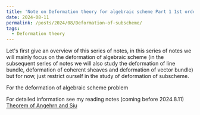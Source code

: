 ```yaml
---
title: 'Note on Deformation theory for algebraic scheme Part 1 1st order deformation'
date: 2024-08-11
permalink: /posts/2024/08/Deformation-of-subscheme/
tags:
  - Deformation theory
---
```


Let's first give an overview of this series of notes, in this series of notes we will mainly focus on the deformation of algebraic scheme (in the subsequent series of notes we will also study the deformation of line bundle, deformation of coherent sheaves and deformation of vector bundle) but for now, just restrict ourself in the study of deformation of subscheme.

For the deformation of algebraic scheme problem 

For detailed information see my reading notes (coming before 2024.8.11) [Theorem of Angehrn and Siu](https://yilimath.github.io/files/Boundedness/AngehrnSiu.pdf)

